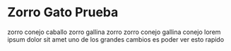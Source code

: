 # Zorro Gato Prueba 

zorro conejo caballo zorro gallina zorro zorro conejo gallina conejo
lorem ipsum dolor sit amet
uno de los grandes cambios es poder ver esto rapido